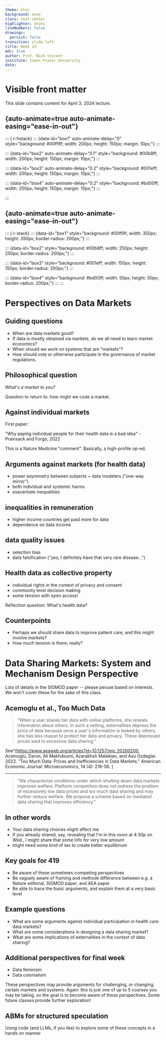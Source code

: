 ```yaml
---
theme: eloc
background: none
class: text-center
highlighter: shiki
lineNumbers: false
drawings:
  persist: false
transition: slide-left
title: Week 13
mdc: true
author: Prof. Nick Vincent
institute: Simon Fraser University
date: 
---
```


# Visible front matter

This slide contains content for April 3, 2024 lecture.

## {auto-animate=true auto-animate-easing="ease-in-out"}

::: {.r-hstack}
::: {data-id="box1" auto-animate-delay="0" style="background: #00ff9f; width: 200px; height: 150px; margin: 10px;"}
:::

::: {data-id="box2" auto-animate-delay="0.1" style="background: #00b8ff; width: 200px; height: 150px; margin: 10px;"}
:::

::: {data-id="box3" auto-animate-delay="0.2" style="background: #001eff; width: 200px; height: 150px; margin: 10px;"}
:::

::: {data-id="box4" auto-animate-delay="0.2" style="background: #bd00ff; width: 200px; height: 150px; margin: 10px;"}
:::

:::

## {auto-animate=true auto-animate-easing="ease-in-out"}

::: {.r-stack}
::: {data-id="box1" style="background: #00ff9f; width: 350px; height: 350px; border-radius: 200px;"}
:::

::: {data-id="box2" style="background: #00b8ff; width: 250px; height: 250px; border-radius: 200px;"}
:::

::: {data-id="box3" style="background: #001eff; width: 150px; height: 150px; border-radius: 200px;"}
:::

::: {data-id="box4" style="background: #bd00ff; width: 50px; height: 50px; border-radius: 200px;"}
:::
:::

# Perspectives on Data Markets


## Guiding questions

- When are data markets good?
- If data is mostly obtained via markets, do we all need to learn market economics?
- When should we work on systems that are "markets"?
- How should vote or otherwise participate in the governance of market regulations.

## Philosophical question

*What's a market to you?*

Question to return to: how might we code a market.

## Against individual markets


First paper: 

"Why paying individual people for their health data is a bad idea" - Prainsack and Forgó, 2022

This is a Nature Medicine "comment". Basically, a high-profile op-ed.

## Arguments against markets (for health data)

- power asymmetry between subjects + data modelers ("one-way mirror")
- both individual and systemic harms
- exacerbate inequalities 

## inequalities in remuneration

- higher income countries get paid more for data
- dependence on data income

## data quality issues

- selection bias
- data falsification ("yes, I definitely have that very rare disease...")

## Health data as collective property

- individual rights in the context of privacy and consent
- community level decision making
- some tension with open access!

Reflection question: What's health data?

## Counterpoints

- Perhaps we should share data to improve patient care, and this might involve markets?
- How much tension is there, really?

# Data Sharing Markets: System and Mechanism Design Perspective

Lots of details in the SIGMOD paper -- please peruse based on interests. We won't cover these for the sake of this class.

## Acemoglu et al., Too Much Data

> "When a user shares her data with online platforms, she reveals information about others. In such a setting, externalities depress the price of data because once a user's information is leaked by others, she has less reason to protect her data and privacy. These depressed prices lead to excessive data sharing."

See^[https://www.aeaweb.org/articles?id=10.1257/mic.20200200, Acemoglu, Daron, Ali Makhdoumi, Azarakhsh Malekian, and Asu Ozdaglar. 2022. "Too Much Data: Prices and Inefficiencies in Data Markets." American Economic Journal: Microeconomics, 14 (4): 218-56. ]

---

> "We characterize conditions under which shutting down data markets improves welfare. Platform competition does not redress the problem of excessively low data prices and too much data sharing and may further reduce welfare. We propose a scheme based on mediated data sharing that improves efficiency."


## In other words

- Your data sharing choices might affect me
- If you already shared, say, revealing that I'm in this room at 4:30p on Wed., I might share that some info for very low amount
- might need some kind of tax to create better equilibrium


## Key goals for 419

- Be aware of these sometimes-competing perspectives
- Be vaguely aware of framing and methods difference between e.g. a Nature editorial, SIGMOD paper, and AEA paper
- Be able to trace the basic arguments, and explain them at a very basic level

## Example questions

- What are some arguments against individual participation in health care data markets?
- What are some considerations in designing a data sharing market?
- Wbat are some implications of externalities in the context of data sharing?


## Additional perspectives for final week

- Data feminism
- Data colonialism

These perspectives may provide arguments for challenging, or changing, certain markets and systems. Again: this is just one of up to 5 courses you may be taking, so the goal is to become aware of these perspectives. Some future classes provide further exploration!

## ABMs for structured speculation

Using code (and LLMs, if you like) to explore some of these concepts in a hands on manner